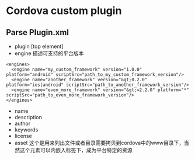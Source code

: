 # Cordova custom plugin 

## Parse Plugin.xml

- plugin  [top element]
- engine 描述可支持的平台版本

```
<engines>
  <engine name="my_custom_framework" version="1.0.0" platform="android" scriptSrc="path_to_my_custom_framework_version"/>
  <engine name="another_framework" version="&gt;0.2.0" platform="ios|android" scriptSrc="path_to_another_framework_version"/>
  <engine name="even_more_framework" version="&gt;=2.2.0" platform="*" scriptSrc="path_to_even_more_framework_version"/>
</engines>
```
- name 
- description
- author
- keywords
- license
- asset 这个是用来列出文件或者目录需要拷贝到cordova中的www目录下，当然这个元素可以内嵌入<platform>标签下，成为平台特定的资源